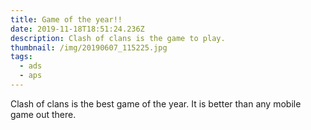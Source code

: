 ```yaml
---
title: Game of the year!!
date: 2019-11-18T18:51:24.236Z
description: Clash of clans is the game to play.
thumbnail: /img/20190607_115225.jpg
tags:
  - ads
  - aps
---
```

Clash of clans is the best game of the year. It is better than any mobile game out there.
